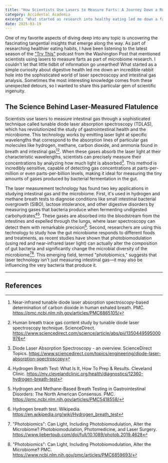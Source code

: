```yaml
---
title: "How Scientists Use Lasers to Measure Farts: A Journey Down a Research Rabbit Hole"
category: Accidental Academia
excerpt: "What started as research into healthy eating led me down a fascinating rabbit hole: scientists are using sophisticated laser technology to measure intestinal gas and study the gut microbiome. From diagnosing digestive disorders through breath tests to discovering that lasers can actually alter gut bacteria composition, this unexpected journey into 'photobiomics' reveals the incredible ingenuity behind studying our body's most embarrassing bodily function."
date: 2025-03-19
---
```


One of my favorite aspects of diving deep into any topic is uncovering the fascinating tangential insights that emerge along the way. As part of researching healthier eating habits, I have been listening to the latest season of the ["Try This"](https://open.spotify.com/episode/3HjL7x04le2IsPFlf95MjS?si=0869586bea234e54) podcast from the Washington Post that mentioned scientists using lasers to measure farts as part of microbiome research. I couldn't let that little tidbit of information go unearthed! What started as a simple curiosity about digestive health led me down an incredible rabbit hole into the sophisticated world of laser spectroscopy and intestinal gas analysis. Sometimes the most interesting knowledge comes from these unexpected detours, so I wanted to share this particular gem of scientific ingenuity.

## The Science Behind Laser-Measured Flatulence

Scientists use lasers to measure intestinal gas through a sophisticated technique called tunable diode laser absorption spectroscopy (TDLAS), which has revolutionized the study of gastrointestinal health and the microbiome. This technology works by emitting laser light at specific wavelengths that correspond to the absorption lines of particular gas molecules like hydrogen, methane, carbon dioxide, and ammonia found in breath and intestinal gas[^1][^2]. When these gases absorb the laser light at their characteristic wavelengths, scientists can precisely measure their concentrations by analyzing how much light is absorbed[^3]. This method is incredibly sensitive, capable of detecting gas concentrations at parts-per-million or even parts-per-billion levels, making it ideal for measuring the tiny amounts of gases produced by bacterial fermentation in the gut.

The laser measurement technology has found two key applications in studying intestinal gas and the microbiome. First, it's used in hydrogen and methane breath tests to diagnose conditions like small intestinal bacterial overgrowth (SIBO), lactose intolerance, and other digestive disorders by measuring gases that bacteria produce when fermenting undigested carbohydrates[^4][^5]. These gases are absorbed into the bloodstream from the intestines and expelled through the lungs, where laser spectroscopy can detect them with remarkable precision[^6]. Second, researchers are using this technology to study how the gut microbiome responds to different foods and treatments, as recent studies have shown that photobiomodulation (using red and near-infrared laser light) can actually alter the composition of gut bacteria and significantly change the microbial diversity of the microbiome[^7][^8]. This emerging field, termed "photobiomics," suggests that laser technology isn't just measuring intestinal gas—it may also be influencing the very bacteria that produce it.

---

## References

[^1]: Near-infrared tunable diode laser absorption spectroscopy-based determination of carbon dioxide in human exhaled breath. PMC. https://pmc.ncbi.nlm.nih.gov/articles/PMC6865105/
[^2]: Human breath trace gas content study by tunable diode laser spectroscopy technique. ScienceDirect. https://www.sciencedirect.com/science/article/abs/pii/1350449595000976
[^3]: Diode Laser Absorption Spectroscopy - an overview. ScienceDirect Topics. https://www.sciencedirect.com/topics/engineering/diode-laser-absorption-spectroscopy
[^4]: Hydrogen Breath Test: What Is It, How To Prep & Results. Cleveland Clinic. https://my.clevelandclinic.org/health/diagnostics/12360-hydrogen-breath-test
[^5]: Hydrogen and Methane-Based Breath Testing in Gastrointestinal Disorders: The North American Consensus. PMC. https://pmc.ncbi.nlm.nih.gov/articles/PMC5418558/
[^6]: Hydrogen breath test. Wikipedia. https://en.wikipedia.org/wiki/Hydrogen_breath_test
[^7]: "Photobiomics": Can Light, Including Photobiomodulation, Alter the Microbiome? Photobiomodulation, Photomedicine, and Laser Surgery. https://www.liebertpub.com/doi/full/10.1089/photob.2019.4628
[^8]: "Photobiomics": Can Light, Including Photobiomodulation, Alter the Microbiome? PMC. https://www.ncbi.nlm.nih.gov/pmc/articles/PMC6859693/
